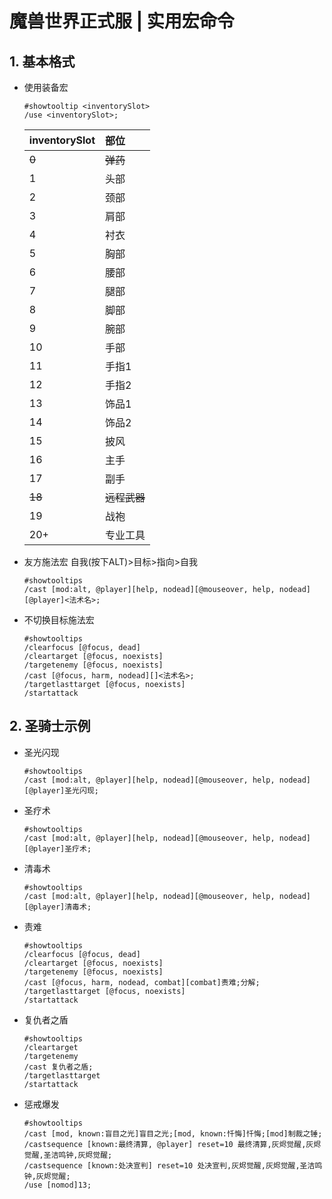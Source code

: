 # 魔兽世界正式服 | 实用宏命令

## 1. 基本格式

+ 使用装备宏
  
  ```text
  #showtooltip <inventorySlot>
  /use <inventorySlot>;
  ```
  
  | inventorySlot | 部位         |
  | :------------ | :----------- |
  | ~~0~~         | ~~弹药~~     |
  | 1             | 头部         |
  | 2             | 颈部         |
  | 3             | 肩部         |
  | 4             | 衬衣         |
  | 5             | 胸部         |
  | 6             | 腰部         |
  | 7             | 腿部         |
  | 8             | 脚部         |
  | 9             | 腕部         |
  | 10            | 手部         |
  | 11            | 手指1        |
  | 12            | 手指2        |
  | 13            | 饰品1        |
  | 14            | 饰品2        |
  | 15            | 披风         |
  | 16            | 主手         |
  | 17            | 副手         |
  | ~~18~~        | ~~远程武器~~ |
  | 19            | 战袍         |
  | 20+           | 专业工具     |

+ 友方施法宏 自我(按下ALT)>目标>指向>自我
  
  ```text
  #showtooltips
  /cast [mod:alt, @player][help, nodead][@mouseover, help, nodead][@player]<法术名>;
  ```

+ 不切换目标施法宏
  
  ```text
  #showtooltips
  /clearfocus [@focus, dead]
  /cleartarget [@focus, noexists]
  /targetenemy [@focus, noexists]
  /cast [@focus, harm, nodead][]<法术名>;
  /targetlasttarget [@focus, noexists]
  /startattack
  ```

## 2. 圣骑士示例

+ 圣光闪现
  
  ```text
  #showtooltips
  /cast [mod:alt, @player][help, nodead][@mouseover, help, nodead][@player]圣光闪现;
  ```
  
+ 圣疗术
  
  ```text
  #showtooltips
  /cast [mod:alt, @player][help, nodead][@mouseover, help, nodead][@player]圣疗术;
  ```

+ 清毒术
  
  ```text
  #showtooltips
  /cast [mod:alt, @player][help, nodead][@mouseover, help, nodead][@player]清毒术;
  ```

+ 责难
  
  ```text
  #showtooltips
  /clearfocus [@focus, dead]
  /cleartarget [@focus, noexists]
  /targetenemy [@focus, noexists]
  /cast [@focus, harm, nodead, combat][combat]责难;分解;
  /targetlasttarget [@focus, noexists]
  /startattack
  ```

+ 复仇者之盾
  
  ```text
  #showtooltips
  /cleartarget
  /targetenemy
  /cast 复仇者之盾;
  /targetlasttarget
  /startattack
  ```

+ 惩戒爆发
  
  ```text
  #showtooltips
  /cast [mod, known:盲目之光]盲目之光;[mod, known:忏悔]忏悔;[mod]制裁之锤;
  /castsequence [known:最终清算, @player] reset=10 最终清算,灰烬觉醒,灰烬觉醒,圣洁鸣钟,灰烬觉醒;
  /castsequence [known:处决宣判] reset=10 处决宣判,灰烬觉醒,灰烬觉醒,圣洁鸣钟,灰烬觉醒;
  /use [nomod]13;
  ```

